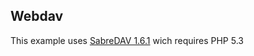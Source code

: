 Webdav
-------------
This example uses [SabreDAV 1.6.1](https://github.com/evert/SabreDAV) wich requires PHP 5.3